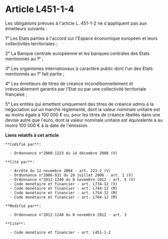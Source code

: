 # Article L451-1-4

Les obligations prévues à l'article L. 451-1-2 ne s'appliquent pas aux émetteurs suivants : 

1° Les Etats parties à l'accord sur l'Espace économique européen et leurs collectivités territoriales ; 

2° La Banque centrale européenne et les banques centrales des Etats mentionnés au 1° ; 

3° Les organismes internationaux à caractère public dont l'un des Etats mentionnés au 1° fait partie ; 

4° Les émetteurs de titres de créance inconditionnellement et irrévocablement garantis par l'Etat ou par une collectivité
territoriale française ; 

5° Les entités qui émettent uniquement des titres de créance admis à la négociation sur un marché réglementé, dont la valeur
nominale unitaire est au moins égale à 100 000 € ou, pour les titres de créance libellés dans une devise autre que l'euro,
dont la valeur nominale unitaire est équivalente à au moins 100 000 € à la date de l'émission.

**Liens relatifs à cet article**

	**Codifié par**:

	  - Ordonnance n°2000-1223 du 14 décembre 2000 (V)

	**Cité par**:

	  - Arrêté du 12 novembre 2004 - art. 221-2 (V)
	  - Ordonnance n°2006-931 du 28 juillet 2006 - art. 1 (V)
	  - Ordonnance n°2012-1240 du 8 novembre 2012 - art. 5 (V)
	  - Code monétaire et financier - art. L734-12 (V)
	  - Code monétaire et financier - art. L744-12 (M)
	  - Code monétaire et financier - art. L754-12 (M)
	  - Code monétaire et financier - art. L764-12 (M)

	**Modifié par**:

	  - Ordonnance n°2012-1240 du 8 novembre 2012 - art. 3

	**Cite**:

	  - Code monétaire et financier - art. L451-1-2
